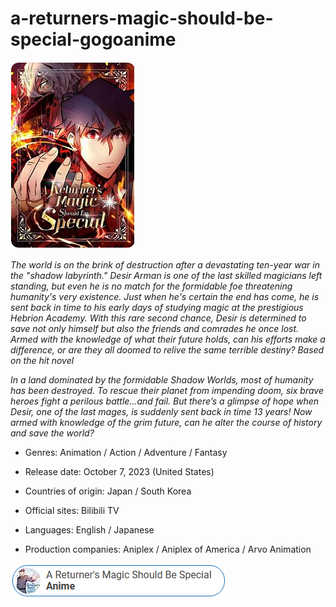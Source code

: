 # a-returners-magic-should-be-special-gogoanime

<img src="https://github.com/LucioServant/a-returners-magic-should-be-special-gogoanime/blob/main/m.png"/>

*The world is on the brink of destruction after a devastating ten-year war in the "shadow labyrinth." Desir Arman is one of the last skilled magicians left standing, but even he is no match for the formidable foe threatening humanity's very existence. Just when he's certain the end has come, he is sent back in time to his early days of studying magic at the prestigious Hebrion Academy. With this rare second chance, Desir is determined to save not only himself but also the friends and comrades he once lost. Armed with the knowledge of what their future holds, can his efforts make a difference, or are they all doomed to relive the same terrible destiny? Based on the hit novel*

*In a land dominated by the formidable Shadow Worlds, most of humanity has been destroyed. To rescue their planet from impending doom, six brave heroes fight a perilous battle…and fail. But there’s a glimpse of hope when Desir, one of the last mages, is suddenly sent back in time 13 years! Now armed with knowledge of the grim future, can he alter the course of history and save the world?*

+  Genres: Animation / Action / Adventure / Fantasy

+  Release date: October 7, 2023 (United States)

+  Countries of origin: Japan / South Korea

+  Official sites: Bilibili TV

+  Languages: English / Japanese

+  Production companies: Aniplex / Aniplex of America / Arvo Animation

<img src="https://github.com/LucioServant/a-returners-magic-should-be-special-gogoanime/blob/main/d.png"/>
